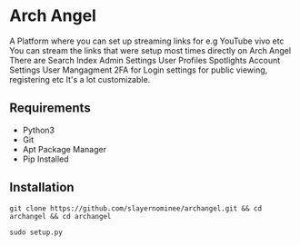 # Arch Angel
A Platform where you can set up streaming links for e.g YouTube vivo etc
You can stream the links that were setup most times directly on Arch Angel
There are Search Index Admin Settings User Profiles Spotlights Account Settings
User Mangagment 2FA for Login settings for public viewing, registering etc
It's a lot customizable.

## Requirements
- Python3
- Git
- Apt Package Manager
- Pip Installed
## Installation
`git clone https://github.com/slayernominee/archangel.git && cd archangel && cd archangel`

`sudo setup.py`
